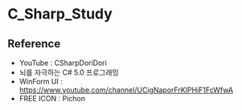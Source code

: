 # C_Sharp_Study

## Reference 
- YouTube : CSharpDoriDori
- 뇌를 자극하는 C# 5.0 프로그래밍
- WinForm UI : https://www.youtube.com/channel/UCigNaporFrKIPHiF1FcWfwA
- FREE ICON : Pichon
